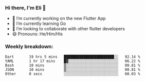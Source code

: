 ### Hi there, I'm Eli 👋
- 🔭 I’m currently working on the new Flutter App
- 🌱 I’m currently learning Go
- 🦄 I’m looking to collaborate with other flutter developers
- 😄 Pronouns: He/Him/His

### Weekly breakdown:
<!--START_SECTION:waka-->

```text
Dart       19 hrs 5 mins   ███████████████████████░░   92.14 %
YAML       1 hr 17 mins    █▓░░░░░░░░░░░░░░░░░░░░░░░   06.22 %
Bash       10 mins         ▒░░░░░░░░░░░░░░░░░░░░░░░░   00.81 %
JSON       10 mins         ▒░░░░░░░░░░░░░░░░░░░░░░░░   00.81 %
Other      0 secs          ░░░░░░░░░░░░░░░░░░░░░░░░░   00.03 %
```

<!--END_SECTION:waka-->
